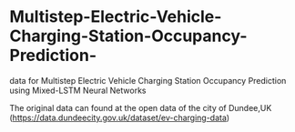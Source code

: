 # Multistep-Electric-Vehicle-Charging-Station-Occupancy-Prediction-
data for Multistep Electric Vehicle Charging Station Occupancy Prediction using Mixed-LSTM Neural Networks

The original data can found at the open data of the city of Dundee,UK (https://data.dundeecity.gov.uk/dataset/ev-charging-data) 
